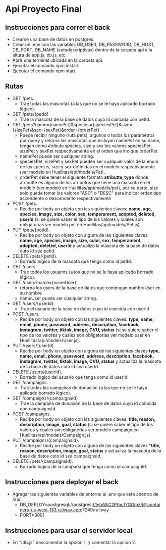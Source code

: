 # Api Proyecto Final

## Instrucciones para correr el back

- Crearse una base de datos en postgres.
- Crear un .env con las variables DB_USER, DB_PASSWORD, DB_HOST, DB_PORT, DB_NAME (autodescriptivas) dentro de la carpeta api a la altura de app.js, db.js, etc.
- Abrir una terminal ubicada en la carpeta api.
- Ejecutar el comando npm install.
- Ejecutar el comando npm start.

## Rutas

- GET /pets.
    * Trae todas las mascotas (a las que no se le haya aplicado borrado lógico).
- GET /pets/{petId}
    * Trae la mascota de la base de datos cuyo id coincida con petId.
- GET /pets?name={namePet}&species={speciesPet}&size={sizePet}&sex={sexPet}&order={orderPet}
    * Puede recibir ninguno (ruta pets), algunos o todos los parámetros por query y retorna las mascotas que incluyan namePet en su name, tengan como atributo species, size y sex los valores speciesPet, sizePet y sexPet respectivamente en el orden que indique orderPet.
    * namePet puede ser cualquier string. 
    * speciesPet, sizePet y sexPet pueden ser cualquier valor de la enum de las species, size y sex definidas en el modelo respectivamente (ver modelo en Huellitas/api/models/Pet). 
    * orderPet debe tener el siguiente formato **atributte_type** donde atributte es alguno de los atributos que tiene una mascota en el modelo (ver modelo en Huellitas/api/models/pet), por su parte, size solo puede tomar los valores "ASC" o "DESC" para indicar orden tipo ascendente o descendente respectivamente
- POST /pets.
    * Recibe por body un objeto con las siguientes claves: **name, age, species, image, size, color, sex, temperament, adopted, deleted, userId** (si se quiere saber el tipo de los valores y cuales son obligatorias ver modelo pet en Huellitas/api/models/Pet.js).
- PUT /pets/{petId}.
    * Recibe por body un objeto con alguna de las siguientes claves **name, age, species, image, size, color, sex, temperament, adopted, deleted, userId** y actualiza la mascota de la base de datos cuto id sea petId.
- DELETE /pets/{petId}.
    * Borrado logico de la mascota que tenga como id petId.
- GET /users.
    * Trae todos los usuarios (a los que no se le haya aplicado borrado lógico).
- GET /users?name={nameUser}
    * retorna los users de la base de datos que contengan nombreUser en su nombre
    * nameUser puede ser cualquier string.
- GET /users/{userId}.
    * Trae el usuario de la base de datos cuyo id coincida con userId.
- POST /users.
    * Recibe por body un objeto con las siguientes claves: **type, name, email, phone, password, address, description, facebook, instagram, twitter, tiktok, image, CVU, status** (si se quiere saber el tipo de los valores y cuales son obligatorias ver modelo user en Huellitas/api/models/User.js).
- PUT /users/{userId}.
    * Recibe por body un objeto con alguna de las siguientes claves **type, name, email, phone, password, address, description, facebook, instagram, twitter, tiktok, image, CVU, status** y actualiza la mascota de la base de datos cuto id sea userId.
- DELETE /users/{userId}.
    * Borrado logico del usuario que tenga como id userId.
- GET /campaigns.
    * Trae todas las campañas de donación (a las que no se le haya aplicado borrado lógico).
- GET /campaigns/{campaignsId}
    * Trae la campaña de donación de la base de datos cuyo id coincida con campaignsId.
- POST /campaigns.
    * Recibe por body un objeto con las siguientes claves: **title, reason, description, image, goal, status** (si se quiere saber el tipo de los valores y cuales son obligatorias ver modelo campaign en Huellitas/api/models/Campaign.js).
- PUT /campaigns/{campaignsId}.
    * Recibe por body un objeto con alguna de las siguientes claves ***title, reason, description, image, goal, status** y actualiza la mascota de la base de datos cuto id sea campaignsId.
- DELETE /pets/{campaignsId}.
    * Borrado logico de la campaña que tenga como id campaignId.

## Instrucciones para deployar el back

- Agregar las siguientes variables de entorno al .env que está adentro de /api:
    - DB_DEPLOY=postgresql://postgres:L1ytoWiC2Pfpuf7GGmzR@containers-us-west-183.railway.app:7249/railway
    - PORT=3001 <!-- Este quizas mas tarde lo modificamos -->

## Instrucciones para usar el servidor local

- En "/db.js" descomentar la opción 1, y comentar la opción 2.
